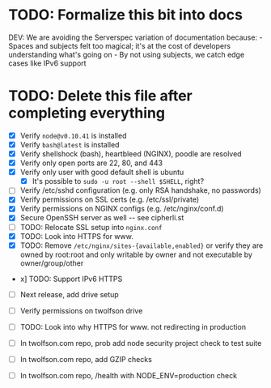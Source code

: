 # TODO: Formalize this bit into docs
DEV: We are avoiding the Serverspec variation of documentation because:
    - Spaces and subjects felt too magical; it's at the cost of developers understanding what's going on
    - By not using subjects, we catch edge cases like IPv6 support

# TODO: Delete this file after completing everything
- [x] Verify `node@v0.10.41` is installed
- [x] Verify `bash@latest` is installed
- [x] Verify shellshock (bash), heartbleed (NGINX), poodle are resolved
- [x] Verify only open ports are 22, 80, and 443
- [x] Verify only user with good default shell is ubuntu
    - [x] It's possible to `sudo -u root --shell $SHELL`, right?
- [ ] Verify /etc/sshd configuration (e.g. only RSA handshake, no passwords)
- [x] Verify permissions on SSL certs (e.g. /etc/ssl/private)
- [x] Verify permissions on NGINX configs (e.g. /etc/nginx/conf.d)
- [x] Secure OpenSSH server as well -- see cipherli.st
- [ ] TODO: Relocate SSL setup into `nginx.conf`
- [x] TODO: Look into HTTPS for www.
- [x] TODO: Remove `/etc/nginx/sites-{available,enabled}` or verify they are owned by root:root and only writable by owner and not executable by owner/group/other
- x] TODO: Support IPv6 HTTPS

- [ ] Next release, add drive setup
- [ ] Verify permissions on twolfson drive

- [ ] TODO: Look into why HTTPS for www. not redirecting in production

- [ ] In twolfson.com repo, prob add node security project check to test suite
- [ ] In twolfson.com repo, add GZIP checks
- [ ] In twolfson.com repo, /health with NODE_ENV=production check
